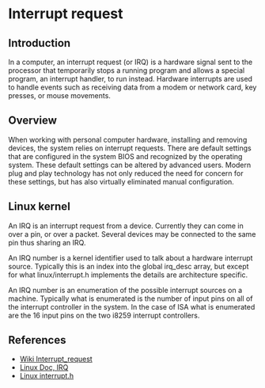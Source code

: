 # Interrupt request

## Introduction
In a computer, an interrupt request (or IRQ) is a hardware signal sent to the processor that temporarily stops a running program and allows a special program, an interrupt handler, to run instead. Hardware interrupts are used to handle events such as receiving data from a modem or network card, key presses, or mouse movements.

## Overview
When working with personal computer hardware, installing and removing devices, the system relies on interrupt requests. There are default settings that are configured in the system BIOS and recognized by the operating system. These default settings can be altered by advanced users. Modern plug and play technology has not only reduced the need for concern for these settings, but has also virtually eliminated manual configuration.

## Linux kernel

An IRQ is an interrupt request from a device.
Currently they can come in over a pin, or over a packet.
Several devices may be connected to the same pin thus sharing an IRQ.

An IRQ number is a kernel identifier used to talk about a hardware interrupt source. Typically this is an index into the global irq_desc array, but except for what linux/interrupt.h implements the details are architecture specific.

An IRQ number is an enumeration of the possible interrupt sources on a machine. Typically what is enumerated is the number of input pins on all of the interrupt controller in the system. In the case of ISA what is enumerated are the 16 input pins on the two i8259 interrupt controllers.

## References
 - [Wiki Interrupt_request](https://en.wikipedia.org/wiki/Interrupt_request_(PC_architecture))
 - [Linux Doc, IRQ](http://lxr.free-electrons.com/source/Documentation/IRQ.txt)
 - [Linux interrupt.h](http://lxr.free-electrons.com/source/include/linux/interrupt.h)
